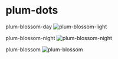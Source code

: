 # plum-dots

plum-blossom-day
![plum-blossom-light](https://github.com/user-attachments/assets/2570d39c-780b-43e9-a56c-e241256ec8b4)

plum-blossom-night
![plum-blossom-night](https://github.com/user-attachments/assets/77b0a2e7-2840-4020-bde8-258e5ec6ebed)

plum-blossom
![plum-blossom](https://github.com/user-attachments/assets/b4a15076-554c-42d5-9c8d-73d48ca0d82a)



